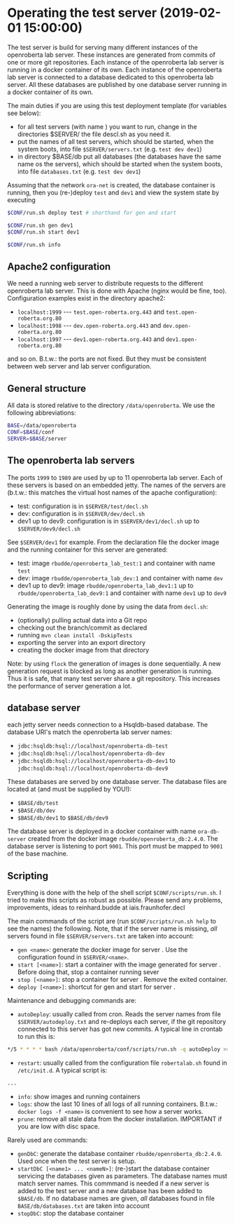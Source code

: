# Operating the test server (2019-02-01 15:00:00)

The test server is build for serving many different instances of the openroberta lab server. These instances are generated from commits of one or more git repositories.
Each instance of the openroberta lab server is running in a docker container of its own. Each instance of the openroberta lab server is connected to a database
dedicated to this openroberta lab server. All these databases are published by one database server running in a docker container of its own.

The main duties if you are using this test deployment template (for variables see below):

* for all test servers (with name <NAME>) you want to run, change in the directories $SERVER/<NAME> the file descl.sh as you need it.
* put the names of all test servers, which should be started, when the system boots, into file `$SERVER/servers.txt` (e.g. `test dev dev1`)
* in directory $BASE/db put all databases (the databases have the same name os the servers), which should be started when the system boots, into file
  `databases.txt` (e.g. `test dev dev1`)

Assuming that the network `ora-net` is created, the database container is running, then you (re-)deploy `test` and `dev1` and view the system state by executing

```bash
$CONF/run.sh deploy test # shorthand for gen and start

$CONF/run.sh gen dev1
$CONF/run.sh start dev1

$CONF/run.sh info
```

## Apache2 configuration

We need a running web server to distribute requests to the different openroberta lab server. This is done with Apache (nginx would be fine, too).
Configuration examples exist in the directory apache2:

* `localhost:1999` --- `test.open-roberta.org.443` and `test.open-roberta.org.80`
* `localhost:1998` --- `dev.open-roberta.org.443`  and `dev.open-roberta.org.80`
* `localhost:1997` --- `dev1.open-roberta.org.443` and `dev1.open-roberta.org.80`

and so on. B.t.w.: the ports are not fixed. But they must be consistent between web server and lab server configuration.

## General structure

All data is stored relative to the directory `/data/openroberta`. We use the following abbreviations:

```bash
BASE=/data/openroberta
CONF=$BASE/conf
SERVER=$BASE/server
```

## The openroberta lab servers

The ports `1999` to `1989` are used by up to 11 openroberta lab server. Each of these servers is based on an embedded jetty.
The names of the servers are (b.t.w.: this matches the virtual host names of the apache configuration):

* test: configuration is in `$SERVER/test/decl.sh`
* dev: configuration is in `$SERVER/dev/decl.sh`
* dev1 up to dev9: configuration is in `$SERVER/dev1/decl.sh` up to `$SERVER/dev9/decl.sh`

See `$SERVER/dev1` for example. From the declaration file the docker image and the running container for this server are generated:

* test: image `rbudde/openroberta_lab_test:1` and container with name `test`
* dev: image `rbudde/openroberta_lab_dev:1` and container with name `dev`
* dev1 up to dev9: image `rbudde/openroberta_lab_dev1:1` up to `rbudde/openroberta_lab_dev9:1` and container with name `dev1` up to `dev9`

Generating the image is roughly done by using the data from `decl.sh`:

* (optionally) pulling actual data into a Git repo
* checking out the branch/commit as declared
* running `mvn clean install -DskipTests`
* exporting the server into an export directory
* creating the docker image from that directory

Note: by using `flock` the generation of images is done sequentially. A new generation request is blocked as long as another generation is running.
Thus it is safe, that many test server share a git repository. This increases the performance of server generation a lot.

## database server

each jetty server needs connection to a Hsqldb-based database. The database URI's match the openroberta lab server names:

* `jdbc:hsqldb:hsql://localhost/openroberta-db-test`
* `jdbc:hsqldb:hsql://localhost/openroberta-db-dev`
* `jdbc:hsqldb:hsql://localhost/openroberta-db-dev1` to `jdbc:hsqldb:hsql://localhost/openroberta-db-dev9`

These databases are served by one database server. The database files are located at (and must be supplied by YOU!):

* `$BASE/db/test`
* `$BASE/db/dev`
* `$BASE/db/dev1` to `$BASE/db/dev9`

The database server is deployed in a docker container with name `ora-db-server` created from the docker image `rbudde/openroberta_db:2.4.0`.
The database server is listening to port `9001`. This port must be mapped to `9001` of the base machine.

## Scripting

Everything is done with the help of the shell script `$CONF/scripts/run.sh`. I tried to make this scripts as robust as possible. Please send any
problems, improvements, ideas to reinhard.budde at iais.fraunhofer.decl

The main commands of the script are (run `$CONF/scripts/run.sh help` to see the names) the following. Note, that if the server name is missing,
_all_ servers found in file `$SERVER/servers.txt` are taken into account:

* `gen <name>`: generate the docker image for server <name>. Use the configuration found in `$SERVER/<name>`.
* `start [<name>]`: start a container with the image generated for server <name>. Before doing that, stop a container running sever <name>
* `stop [<name>]`: stop a container for server <name>. Remove the exited container.
* `deploy [<name>]`: shortcut for gen and start for server <name>.

Maintenance and debugging commands are:

* `autoDeploy`: usually called from cron. Reads the server names from file `$SERVER/autodeploy.txt` and re-deploys each server, if the git
  repository connected to this server has got new commits. A typical line in crontab to run this is:
  
```bash
*/5 * * * * bash /data/openroberta/conf/scripts/run.sh -q autoDeploy >>/data/openroberta/logs/cronlog.txt
```

* `restart`: usually called from the configuration file `robertalab.sh` found in `/etc/init.d`. A typical script is:

```bash
...
```

* `info`: show images and running containers
* `logs`: show the last 10 lines of all logs of all running containers. B.t.w.: `docker logs -f <name>` is convenient to see how a server works.
* `prune`: remove all stale data from the docker installation. IMPORTANT if you are low with disc space.

Rarely used are commands:

* `genDbC`: generate the database container `rbudde/openroberta_db:2.4.0`. Used once when the test server is setup.
* `startDbC [<name1> ... <nameN>]`: (re-)start the database container servicing the databases given as parameters. The database names must match server names.
  This commmand is needed if a new server is added to the test server and a new database has been added to `$BASE/db`. If no database names are given,
  _all_ databases found in file `BASE/db/databases.txt` are taken into account
* `stopDbC`: stop the database container
